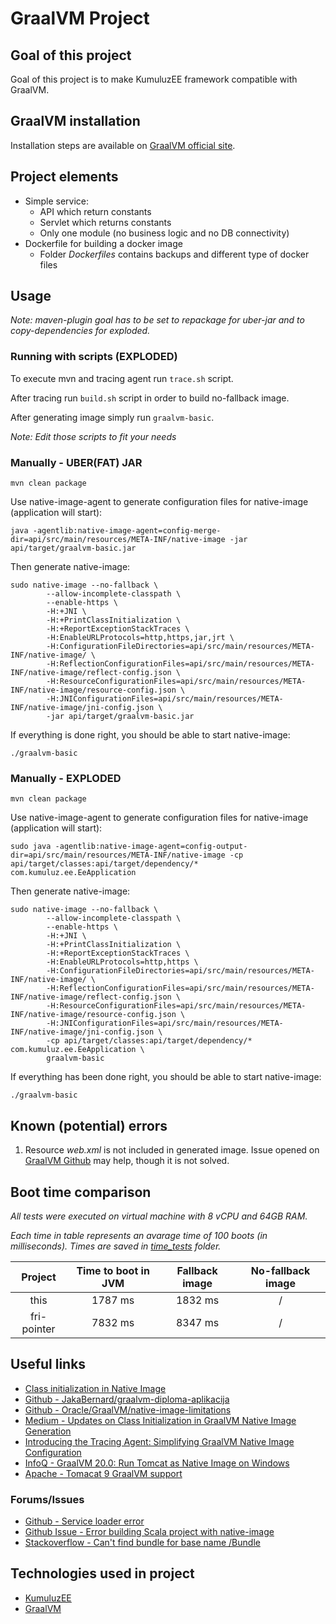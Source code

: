 # GraalVM Project

## Goal of this project
Goal of this project is to make KumuluzEE framework compatible with GraalVM.

## GraalVM installation
Installation steps are available on [GraalVM official site](https://www.graalvm.org/docs/getting-started/#install-graalvm).

## Project elements
+ Simple service:
  + API which return constants
  + Servlet which returns constants
  + Only one module (no business logic and no DB connectivity)
+ Dockerfile for building a docker image
  + Folder *Dockerfiles* contains backups and different type of docker files

## Usage

*Note: maven-plugin goal has to be set to repackage for uber-jar and to copy-dependencies for exploded.*

### Running with scripts (EXPLODED)

To execute mvn and tracing agent run `trace.sh` script.

After tracing run `build.sh` script in order to build no-fallback image. 

After generating image simply run `graalvm-basic`.

*Note: Edit those scripts to fit your needs*

### Manually - UBER(FAT) JAR

```
mvn clean package 
```

Use native-image-agent to generate configuration files for native-image (application will start):

```
java -agentlib:native-image-agent=config-merge-dir=api/src/main/resources/META-INF/native-image -jar api/target/graalvm-basic.jar 
```

Then generate native-image:
```
sudo native-image --no-fallback \
        --allow-incomplete-classpath \ 
        --enable-https \
        -H:+JNI \
        -H:+PrintClassInitialization \
        -H:+ReportExceptionStackTraces \
        -H:EnableURLProtocols=http,https,jar,jrt \
        -H:ConfigurationFileDirectories=api/src/main/resources/META-INF/native-image/ \
        -H:ReflectionConfigurationFiles=api/src/main/resources/META-INF/native-image/reflect-config.json \
        -H:ResourceConfigurationFiles=api/src/main/resources/META-INF/native-image/resource-config.json \
        -H:JNIConfigurationFiles=api/src/main/resources/META-INF/native-image/jni-config.json \
        -jar api/target/graalvm-basic.jar
```

If everything is done right, you should be able to start native-image:
```
./graalvm-basic 
```

### Manually - EXPLODED 

```
mvn clean package 
```

Use native-image-agent to generate configuration files for native-image (application will start):

```
sudo java -agentlib:native-image-agent=config-output-dir=api/src/main/resources/META-INF/native-image -cp api/target/classes:api/target/dependency/* com.kumuluz.ee.EeApplication
```

Then generate native-image:
```
sudo native-image --no-fallback \
        --allow-incomplete-classpath \ 
        --enable-https \
        -H:+JNI \
        -H:+PrintClassInitialization \
        -H:+ReportExceptionStackTraces \
        -H:EnableURLProtocols=http,https \
        -H:ConfigurationFileDirectories=api/src/main/resources/META-INF/native-image/ \
        -H:ReflectionConfigurationFiles=api/src/main/resources/META-INF/native-image/reflect-config.json \
        -H:ResourceConfigurationFiles=api/src/main/resources/META-INF/native-image/resource-config.json \
        -H:JNIConfigurationFiles=api/src/main/resources/META-INF/native-image/jni-config.json \
        -cp api/target/classes:api/target/dependency/* com.kumuluz.ee.EeApplication \
        graalvm-basic
```

If everything has been done right, you should be able to start native-image:
```
./graalvm-basic 
```

## Known (potential) errors

1. Resource *web.xml* is not included in generated image.
Issue opened on [GraalVM Github](https://github.com/oracle/graal/issues/2470) may help, though it is not solved.

## Boot time comparison

*All tests were executed on virtual machine with 8 vCPU and 64GB RAM.*

*Each time in table represents an avarage time of 100 boots (in milliseconds). Times are saved in [time_tests](./time_tests) folder.*

Project | Time to boot in JVM | Fallback image | No-fallback image
:---: | :---: | :---: | :---:
this | 1787 ms | 1832 ms | /
fri-pointer | 7832 ms | 8347 ms | /


## Useful links

+ [Class initialization in Native Image](https://github.com/oracle/graal/blob/master/substratevm/CLASS-INITIALIZATION.md)
+ [Github - JakaBernard/graalvm-diploma-aplikacija](https://github.com/JakaBernard/graalvm-diploma-aplikacija)
+ [Github - Oracle/GraalVM/native-image-limitations](https://github.com/oracle/graal/blob/master/substratevm/LIMITATIONS.md)
+ [Medium - Updates on Class Initialization in GraalVM Native Image Generation](https://medium.com/graalvm/updates-on-class-initialization-in-graalvm-native-image-generation-c61faca461f7)
+ [Introducing the Tracing Agent: Simplifying GraalVM Native Image Configuration](https://medium.com/graalvm/introducing-the-tracing-agent-simplifying-graalvm-native-image-configuration-c3b56c486271)
+ [InfoQ - GraalVM 20.0: Run Tomcat as Native Image on Windows](https://www.infoq.com/news/2020/03/graalvm-20-tomcat-native-windows/)
+ [Apache - Tomacat 9 GraalVM support](https://ci.apache.org/projects/tomcat/tomcat9/docs/graal.html)

### Forums/Issues
+ [Github - Service loader error](https://github.com/cstancu/native-image-service-loader-demo/blob/master/reflection_config.json)
+ [Github Issue - Error building Scala project with native-image](https://github.com/oracle/graal/issues/1505)
+ [Stackoverflow - Can't find bundle for base name /Bundle](https://stackoverflow.com/questions/12986234/cant-find-bundle-for-base-name-bundle-locale-en-us/48726842)

## Technologies used in project
+ [KumuluzEE](https://ee.kumuluz.com/)
+ [GraalVM](https://www.graalvm.org/)

  
